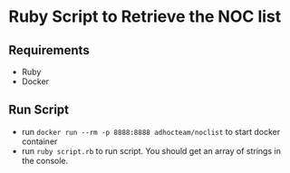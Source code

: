 # Ruby Script to Retrieve the NOC list


## Requirements

- Ruby
- Docker

## Run Script

- run `docker run --rm -p 8888:8888 adhocteam/noclist` to start docker container
- run `ruby script.rb` to run script. You should get an array of strings in the console.